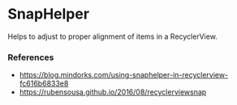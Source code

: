 # SnapHelper

Helps to adjust to proper alignment of items in a RecyclerView.


### References

- https://blog.mindorks.com/using-snaphelper-in-recyclerview-fc616b6833e8
- https://rubensousa.github.io/2016/08/recyclerviewsnap
